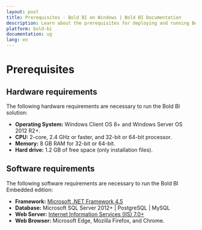 ```yaml
---
layout: post
title: Prerequisites - Bold BI on Windows | Bold BI Documentation
description: Learn about the prerequisites for deploying and running Bold BI server application in Windows client and server machines.
platform: bold-bi
documentation: ug
lang: en
---
```


# Prerequisites

## Hardware requirements
     
The following hardware requirements are necessary to run the Bold BI solution:
* **Operating System:**  Windows Client OS 8+ and Windows Server OS 2012 R2+.
* **CPU:** 2-core, 2.4 GHz or faster, and 32-bit or 64-bit processor.
* **Memory:** 8 GB RAM for 32-bit or 64-bit.
* **Hard drive:** 1.2 GB of free space (only installation files).

## Software requirements

The following software requirements are necessary to run the Bold BI Embedded edition:
* **Framework:** [Microsoft .NET Framework 4.5](https://www.microsoft.com/en-in/download/details.aspx?id=30653)
* **Database:** Microsoft SQL Server 2012+ \| PostgreSQL \| MySQL
* **Web Server:** [Internet Information Services (IIS) 7.0+](https://en.wikipedia.org/wiki/Internet_Information_Services)
* **Web Browser:** Microsoft Edge, Mozilla Firefox, and Chrome.